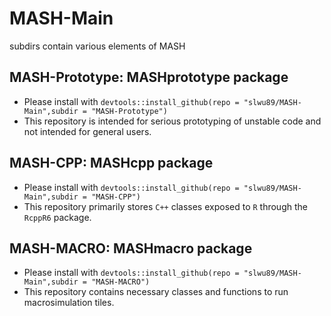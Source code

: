 # MASH-Main

 subdirs contain various elements of MASH

## MASH-Prototype: MASHprototype package
 * Please install with `devtools::install_github(repo = "slwu89/MASH-Main",subdir = "MASH-Prototype")`
 * This repository is intended for serious prototyping of unstable code and not intended for general users.

## MASH-CPP: MASHcpp package
* Please install with `devtools::install_github(repo = "slwu89/MASH-Main",subdir = "MASH-CPP")`
* This repository primarily stores `C++` classes exposed to `R` through the `RcppR6` package.

## MASH-MACRO: MASHmacro package
* Please install with `devtools::install_github(repo = "slwu89/MASH-Main",subdir = "MASH-MACRO")`
* This repository contains necessary classes and functions to run macrosimulation tiles.
